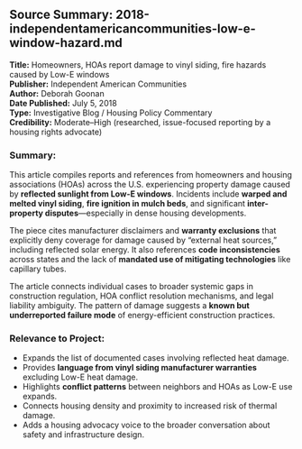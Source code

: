 ## Source Summary: 2018-independentamericancommunities-low-e-window-hazard.md

**Title:** Homeowners, HOAs report damage to vinyl siding, fire hazards caused by Low-E windows  
**Publisher:** Independent American Communities  
**Author:** Deborah Goonan  
**Date Published:** July 5, 2018  
**Type:** Investigative Blog / Housing Policy Commentary  
**Credibility:** Moderate–High (researched, issue-focused reporting by a housing rights advocate)

### Summary:
This article compiles reports and references from homeowners and housing associations (HOAs) across the U.S. experiencing property damage caused by **reflected sunlight from Low-E windows**. Incidents include **warped and melted vinyl siding**, **fire ignition in mulch beds**, and significant **inter-property disputes**—especially in dense housing developments.

The piece cites manufacturer disclaimers and **warranty exclusions** that explicitly deny coverage for damage caused by “external heat sources,” including reflected solar energy. It also references **code inconsistencies** across states and the lack of **mandated use of mitigating technologies** like capillary tubes.

The article connects individual cases to broader systemic gaps in construction regulation, HOA conflict resolution mechanisms, and legal liability ambiguity. The pattern of damage suggests a **known but underreported failure mode** of energy-efficient construction practices.

### Relevance to Project:
- Expands the list of documented cases involving reflected heat damage.
- Provides **language from vinyl siding manufacturer warranties** excluding Low-E heat damage.
- Highlights **conflict patterns** between neighbors and HOAs as Low-E use expands.
- Connects housing density and proximity to increased risk of thermal damage.
- Adds a housing advocacy voice to the broader conversation about safety and infrastructure design.
